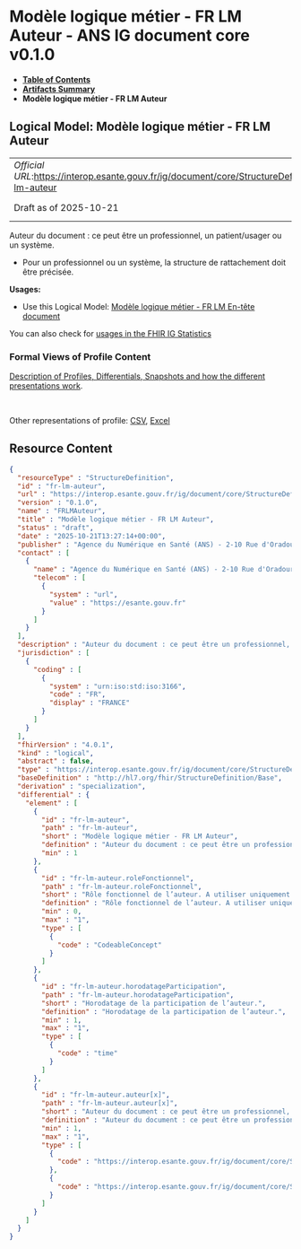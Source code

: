 # Modèle logique métier - FR LM Auteur - ANS IG document core v0.1.0

* [**Table of Contents**](toc.md)
* [**Artifacts Summary**](artifacts.md)
* **Modèle logique métier - FR LM Auteur**

## Logical Model: Modèle logique métier - FR LM Auteur 

| | |
| :--- | :--- |
| *Official URL*:https://interop.esante.gouv.fr/ig/document/core/StructureDefinition/fr-lm-auteur | *Version*:0.1.0 |
| Draft as of 2025-10-21 | *Computable Name*:FRLMAuteur |

 
Auteur du document : ce peut être un professionnel, un patient/usager ou un système. 
* Pour un professionnel ou un système, la structure de rattachement doit être précisée.
 

**Usages:**

* Use this Logical Model: [Modèle logique métier - FR LM En-tête document](StructureDefinition-fr-lm-entete-document.md)

You can also check for [usages in the FHIR IG Statistics](https://packages2.fhir.org/xig/ans.document.fr.core|current/StructureDefinition/fr-lm-auteur)

### Formal Views of Profile Content

 [Description of Profiles, Differentials, Snapshots and how the different presentations work](http://build.fhir.org/ig/FHIR/ig-guidance/readingIgs.html#structure-definitions). 

 

Other representations of profile: [CSV](StructureDefinition-fr-lm-auteur.csv), [Excel](StructureDefinition-fr-lm-auteur.xlsx) 



## Resource Content

```json
{
  "resourceType" : "StructureDefinition",
  "id" : "fr-lm-auteur",
  "url" : "https://interop.esante.gouv.fr/ig/document/core/StructureDefinition/fr-lm-auteur",
  "version" : "0.1.0",
  "name" : "FRLMAuteur",
  "title" : "Modèle logique métier - FR LM Auteur",
  "status" : "draft",
  "date" : "2025-10-21T13:27:14+00:00",
  "publisher" : "Agence du Numérique en Santé (ANS) - 2-10 Rue d'Oradour-sur-Glane, 75015 Paris",
  "contact" : [
    {
      "name" : "Agence du Numérique en Santé (ANS) - 2-10 Rue d'Oradour-sur-Glane, 75015 Paris",
      "telecom" : [
        {
          "system" : "url",
          "value" : "https://esante.gouv.fr"
        }
      ]
    }
  ],
  "description" : "Auteur du document : ce peut être un professionnel, un patient/usager ou un système. \n- Pour un professionnel ou un système, la structure de rattachement doit être précisée.",
  "jurisdiction" : [
    {
      "coding" : [
        {
          "system" : "urn:iso:std:iso:3166",
          "code" : "FR",
          "display" : "FRANCE"
        }
      ]
    }
  ],
  "fhirVersion" : "4.0.1",
  "kind" : "logical",
  "abstract" : false,
  "type" : "https://interop.esante.gouv.fr/ig/document/core/StructureDefinition/fr-lm-auteur",
  "baseDefinition" : "http://hl7.org/fhir/StructureDefinition/Base",
  "derivation" : "specialization",
  "differential" : {
    "element" : [
      {
        "id" : "fr-lm-auteur",
        "path" : "fr-lm-auteur",
        "short" : "Modèle logique métier - FR LM Auteur",
        "definition" : "Auteur du document : ce peut être un professionnel, un patient/usager ou un système. \n- Pour un professionnel ou un système, la structure de rattachement doit être précisée.",
        "min" : 1
      },
      {
        "id" : "fr-lm-auteur.roleFonctionnel",
        "path" : "fr-lm-auteur.roleFonctionnel",
        "short" : "Rôle fonctionnel de l’auteur. A utiliser uniquement si l'auteur est un professionnel.",
        "definition" : "Rôle fonctionnel de l’auteur. A utiliser uniquement si l'auteur est un professionnel.",
        "min" : 0,
        "max" : "1",
        "type" : [
          {
            "code" : "CodeableConcept"
          }
        ]
      },
      {
        "id" : "fr-lm-auteur.horodatageParticipation",
        "path" : "fr-lm-auteur.horodatageParticipation",
        "short" : "Horodatage de la participation de l’auteur.",
        "definition" : "Horodatage de la participation de l’auteur.",
        "min" : 1,
        "max" : "1",
        "type" : [
          {
            "code" : "time"
          }
        ]
      },
      {
        "id" : "fr-lm-auteur.auteur[x]",
        "path" : "fr-lm-auteur.auteur[x]",
        "short" : "Auteur du document : ce peut être un professionnel, un patient/usager ou un système. Pour un professionnel ou un système, la structure de rattachement doit être précisée.",
        "definition" : "Auteur du document : ce peut être un professionnel, un patient/usager ou un système. Pour un professionnel ou un système, la structure de rattachement doit être précisée.",
        "min" : 1,
        "max" : "1",
        "type" : [
          {
            "code" : "https://interop.esante.gouv.fr/ig/document/core/StructureDefinition/fr-lm-personne-structure-auteur"
          },
          {
            "code" : "https://interop.esante.gouv.fr/ig/document/core/StructureDefinition/fr-lm-systeme-structure-auteur"
          }
        ]
      }
    ]
  }
}

```
